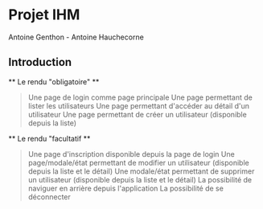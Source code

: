 # Projet IHM

Antoine Genthon - Antoine Hauchecorne

## Introduction

** Le rendu "obligatoire" **
> Une page de login comme page principale
Une page permettant de lister les utilisateurs
Une page permettant d'accéder au détail d'un utilisateur
Une page permettant de créer un utilisateur (disponible depuis la liste)

** Le rendu "facultatif **
> Une page d'inscription disponible depuis la page de login
Une page/modale/état permettant de modifier un utilisateur (disponible depuis la liste et le détail)
Une modale/état permettant de supprimer un utilisateur (disponible depuis la liste et le détail)
La possibilité de naviguer en arrière depuis l'application
La possibilité de se déconnecter 
